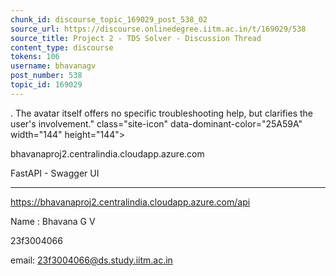 ```yaml
---
chunk_id: discourse_topic_169029_post_538_02
source_url: https://discourse.onlinedegree.iitm.ac.in/t/169029/538
source_title: Project 2 - TDS Solver - Discussion Thread
content_type: discourse
tokens: 106
username: bhavanagv
post_number: 538
topic_id: 169029
---
```


. The avatar itself offers no specific troubleshooting help, but clarifies the user's involvement." class="site-icon" data-dominant-color="25A59A" width="144" height="144">

bhavanaproj2.centralindia.cloudapp.azure.com

FastAPI - Swagger UI

---

https://bhavanaproj2.centralindia.cloudapp.azure.com/api

Name : Bhavana G V

23f3004066

email: 23f3004066@ds.study.iitm.ac.in
